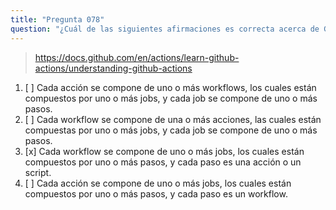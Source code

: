 ```yaml
---
title: "Pregunta 078"
question: "¿Cuál de las siguientes afirmaciones es correcta acerca de GitHub Workflows y Actions?"
---
```



> https://docs.github.com/en/actions/learn-github-actions/understanding-github-actions
1. [ ] Cada acción se compone de uno o más workflows, los cuales están compuestos por uno o más jobs, y cada job se compone de uno o más pasos.
1. [ ] Cada workflow se compone de una o más acciones, las cuales están compuestas por uno o más jobs, y cada job se compone de uno o más pasos.
1. [x] Cada workflow se compone de uno o más jobs, los cuales están compuestos por uno o más pasos, y cada paso es una acción o un script.
1. [ ] Cada acción se compone de uno o más jobs, los cuales están compuestos por uno o más pasos, y cada paso es un workflow.
